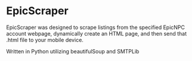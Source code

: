# EpicScraper
EpicScraper was designed to scrape listings from the specified EpicNPC account webpage, dynamically create an HTML page, and then send that .html file to your mobile device.

Written in Python utilizing beautifulSoup and SMTPLib
